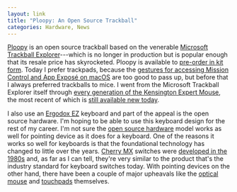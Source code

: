 ```yaml
---
layout: link
title: "Ploopy: An Open Source Trackball"
categories: Hardware, News
---
```


[Ploopy](https://www.ploopy.co/) is an open source trackball based on the venerable [Microsoft Trackball Explorer](https://www.amazon.com/Microsoft-D68-00007-Trackball-Explorer/dp/B00005853Z)---which is no longer in production but is popular enough that its resale price has skyrocketed. Ploopy is available to [pre-order in kit form](https://www.ploopy.co/s/shop). Today I prefer trackpads, because the [gestures for accessing Mission Control and App Exposé on macOS](https://support.apple.com/en-us/HT204895) are too good to pass up, but before that I always preferred trackballs to mice. I went from the Microsoft Trackball Explorer itself through [every generation of the Kensington Expert Mouse](http://xahlee.info/kbd/kensington_expert_mouse_hist.html), the most recent of which is [still available new today](https://www.amazon.com/Kensington-Expert-Trackball-Mouse-K64325/dp/B00009KH63/).

I also use an [Ergodox EZ](https://ergodox-ez.com/) keyboard and part of the appeal is the open source hardware. I'm hoping to be able to use this keyboard design for the rest of my career. I'm not sure the [open source hardware](https://en.wikipedia.org/wiki/Open-source_hardware) model works as well for pointing device as it does for a keyboard. One of the reasons it works so well for keyboards is that the foundational technology has changed to little over the years. [Cherry MX](https://www.cherrymx.de) switches were [developed in the 1980s](https://en.wikipedia.org/wiki/Cherry_\(keyboards\)#Cherry_MX_switches_in_consumer_keyboards) and, as far as I can tell, they're very similar to the product that's the industry standard for keyboard switches today. With pointing devices on the other hand, there have been a couple of major upheavals like the [optical mouse](https://en.wikipedia.org/wiki/Optical_mouse) and [touchpads](https://en.wikipedia.org/wiki/Touchpad) themselves.